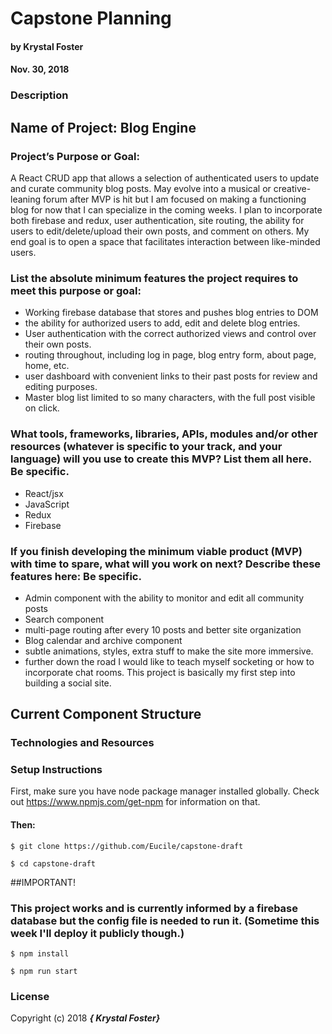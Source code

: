 # Capstone Planning

#### by Krystal Foster
#### Nov. 30, 2018

### Description

## Name of Project: Blog Engine

### Project’s Purpose or Goal:

A React CRUD app that allows a selection of authenticated users to update and curate community blog posts. May evolve into a musical or creative-leaning forum after MVP is hit but I am focused on making a functioning blog for now that I can specialize in the coming weeks. I plan to incorporate both firebase and redux, user authentication, site routing, the ability for users to edit/delete/upload their own posts, and comment on others. My end goal is to open a space that facilitates interaction between like-minded users.    

### List the absolute minimum features the project requires to meet this purpose or goal:

* Working firebase database that stores and pushes blog entries to DOM
* the ability for authorized users to add, edit and delete blog entries.
* User authentication with the correct authorized views and control over their own posts.
* routing throughout, including log in page, blog entry form, about page, home, etc.
* user dashboard with convenient links to their past posts for review and editing purposes.
* Master blog list limited to so many characters, with the full post visible on click.

### What tools, frameworks, libraries, APIs, modules and/or other resources (whatever is specific to your track, and your language) will you use to create this MVP? List them all here. Be specific.

* React/jsx
* JavaScript
* Redux  
* Firebase

### If you finish developing the minimum viable product (MVP) with time to spare, what will you work on next? Describe these features here: Be specific.

* Admin component with the ability to monitor and edit all community posts
* Search component
* multi-page routing after every 10 posts and better site organization
* Blog calendar and archive component  
* subtle animations, styles, extra stuff to make the site more immersive.
* further down the road I would like to teach myself socketing or how to incorporate chat rooms. This project is basically my first step into building a social site.

## Current Component Structure

### Technologies and Resources

### Setup Instructions

First, make sure you have node package manager installed globally. Check out https://www.npmjs.com/get-npm for information on that.

#### Then:

`$ git clone https://github.com/Eucile/capstone-draft`

`$ cd capstone-draft`

##IMPORTANT!
### This project works and is currently informed by a firebase database but the config file is needed to run it. (Sometime this week I'll deploy it publicly though.)  

`$ npm install`

`$ npm run start`


### License

Copyright (c) 2018 **_{ Krystal Foster}_**
